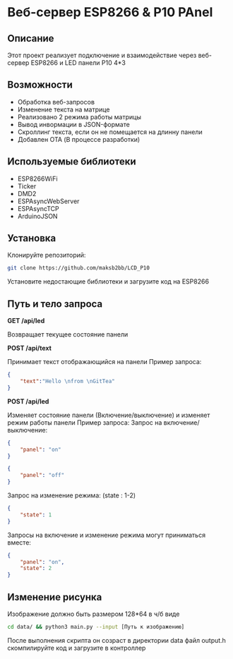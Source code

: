 # Веб-сервер ESP8266 & P10 PAnel

## Описание
Этот проект реализует подключение и взаимодействие через веб-сервер ESP8266 и LED панели P10 4*3

## Возможности
- Обработка веб-запросов
- Изменение текста на матрице
- Реализовано 2 режима работы матрицы
- Вывод инвормации в JSON-формате
- Скроллинг текста, если он не помещается на длинну панели
- Добавлен OTA (В процессе разработки)

## Используемые библиотеки
- ESP8266WiFi
- Ticker
- DMD2
- ESPAsyncWebServer
- ESPAsyncTCP
- ArduinoJSON

## Установка
Клонируйте репозиторий:
```sh 
git clone https://github.com/maksb2bb/LCD_P10
```

Установите недостающие библиотеки и загрузите код на ESP8266

## Путь и тело запроса

**GET /api/led**

Возвращает текущее состояние панели 

**POST /api/text**

Принимает текст отображающийся на панели
Пример запроса:
```json
{
    "text":"Hello \nfrom \nGitTea"
}
```
**POST /api/led**

Изменяет состояние панели (Включение/выключение) и изменяет режим работы панели
Пример запроса:
Запрос на включение/выключение:
```json
{
    "panel": "on"
}
```
```json
{
    "panel": "off"
}
```
Запрос на изменение режима: (state : 1-2)
```json
{
    "state": 1
}
```
Запросы на включение и изменение режима могут приниматься вместе:
```json
{
    "panel": "on", 
    "state": 2
}
```
## Изменение рисунка
Изображение должно быть размером 128*64 в ч/б виде

```sh 
cd data/ && python3 main.py --input [Путь к изображению]
```
После выполнения скрипта он созраст в директории data файл output.h скомпилируйте код и загрузите в контроллер
